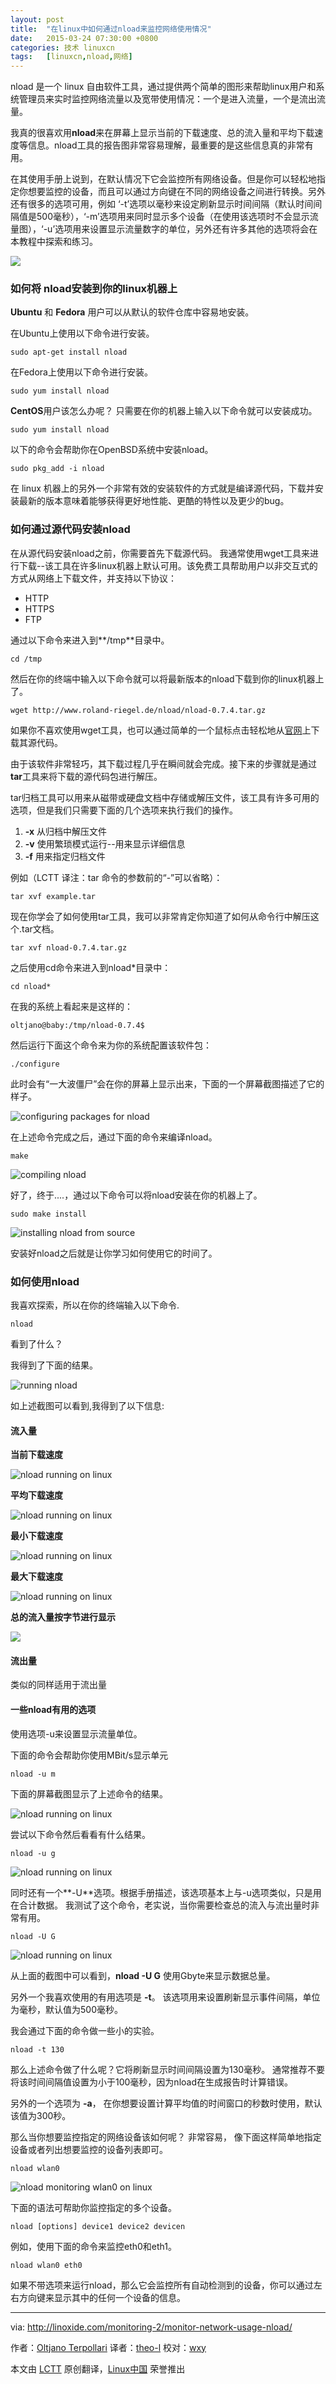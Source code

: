 ```yaml
---
layout: post
title:	"在linux中如何通过nload来监控网络使用情况"
date:	2015-03-24 07:30:00 +0800 
categories:	技术 linuxcn 
tags:	[linuxcn,nload,网络]
---
```



nload 是一个 linux 自由软件工具，通过提供两个简单的图形来帮助linux用户和系统管理员来实时监控网络流量以及宽带使用情况：一个是进入流量，一个是流出流量。


我真的很喜欢用**nload**来在屏幕上显示当前的下载速度、总的流入量和平均下载速度等信息。nload工具的报告图非常容易理解，最重要的是这些信息真的非常有用。


在其使用手册上说到，在默认情况下它会监控所有网络设备。但是你可以轻松地指定你想要监控的设备，而且可以通过方向键在不同的网络设备之间进行转换。另外还有很多的选项可用，例如 ‘-t’选项以毫秒来设定刷新显示时间间隔（默认时间间隔值是500毫秒），‘-m’选项用来同时显示多个设备（在使用该选项时不会显示流量图），‘-u’选项用来设置显示流量数字的单位，另外还有许多其他的选项将会在本教程中探索和练习。


![](/Asserts/Images//attachment/album/201503/24/000121e5w6o6wt9tt87s2e.jpg)


### 如何将 nload安装到你的linux机器上


**Ubuntu** 和 **Fedora** 用户可以从默认的软件仓库中容易地安装。


在Ubuntu上使用以下命令进行安装。



```
sudo apt-get install nload

```

在Fedora上使用以下命令进行安装。



```
sudo yum install nload

```

**CentOS**用户该怎么办呢？ 只需要在你的机器上输入以下命令就可以安装成功。



```
sudo yum install nload

```

以下的命令会帮助你在OpenBSD系统中安装nload。



```
sudo pkg_add -i nload

```

在 linux 机器上的另外一个非常有效的安装软件的方式就是编译源代码，下载并安装最新的版本意味着能够获得更好地性能、更酷的特性以及更少的bug。


### 如何通过源代码安装nload


在从源代码安装nload之前，你需要首先下载源代码。 我通常使用wget工具来进行下载--该工具在许多linux机器上默认可用。该免费工具帮助用户以非交互式的方式从网络上下载文件，并支持以下协议：


* HTTP
* HTTPS
* FTP


通过以下命令来进入到**/tmp**目录中。



```
cd /tmp

```

然后在你的终端中输入以下命令就可以将最新版本的nload下载到你的linux机器上了。



```
wget http://www.roland-riegel.de/nload/nload-0.7.4.tar.gz

```

如果你不喜欢使用wget工具，也可以通过简单的一个鼠标点击轻松地从[官网](http://www.roland-riegel.de/nload/nload-0.7.4.tar.gz)上下载其源代码。


由于该软件非常轻巧，其下载过程几乎在瞬间就会完成。接下来的步骤就是通过**tar**工具来将下载的源代码包进行解压。


tar归档工具可以用来从磁带或硬盘文档中存储或解压文件，该工具有许多可用的选项，但是我们只需要下面的几个选项来执行我们的操作。


1. **-x** 从归档中解压文件
2. **-v** 使用繁琐模式运行--用来显示详细信息
3. **-f** 用来指定归档文件


例如（LCTT 译注：tar 命令的参数前的“-”可以省略）：



```
tar xvf example.tar

```

现在你学会了如何使用tar工具，我可以非常肯定你知道了如何从命令行中解压这个.tar文档。



```
tar xvf nload-0.7.4.tar.gz

```

之后使用cd命令来进入到nload\*目录中：



```
cd nload*

```

在我的系统上看起来是这样的：



```
oltjano@baby:/tmp/nload-0.7.4$

```

然后运行下面这个命令来为你的系统配置该软件包：



```
./configure

```

此时会有“一大波僵尸”会在你的屏幕上显示出来，下面的一个屏幕截图描述了它的样子。


![configuring packages for nload](/Asserts/Images//attachment/album/201503/24/000131gboccc88khtocna3.png)


在上述命令完成之后，通过下面的命令来编译nload。



```
make

```

![compiling nload](/Asserts/Images//attachment/album/201503/24/000140ieucqnzqcdelrdnl.png)


好了，终于....，通过以下命令可以将nload安装在你的机器上了。



```
sudo make install

```

![installing nload from source](/Asserts/Images//attachment/album/201503/24/000149i04onar471t40h0t.png)


安装好nload之后就是让你学习如何使用它的时间了。


### 如何使用nload


我喜欢探索，所以在你的终端输入以下命令.



```
nload

```

看到了什么？


我得到了下面的结果。


![running nload](/Asserts/Images//attachment/album/201503/24/000153x96z70c67puep698.png)


如上述截图可以看到,我得到了以下信息:


#### 流入量


**当前下载速度**


![nload running on linux](/Asserts/Images//attachment/album/201503/24/000159wziw7h2w7y1dhdhz.png)


**平均下载速度**


![nload running on linux](/Asserts/Images//attachment/album/201503/24/000206nufcxtbf55tufm11.png)


**最小下载速度**


![nload running on linux](/Asserts/Images//attachment/album/201503/24/000214xfeaz3fic3wccaf0.png)


**最大下载速度**


![nload running on linux](/Asserts/Images//attachment/album/201503/24/000220vsl1wosgfxxxx118.png)


**总的流入量按字节进行显示**


![](/Asserts/Images//attachment/album/201503/24/000226i8av7aa66ry9vbab.png)


#### 流出量


类似的同样适用于流出量


#### 一些nload有用的选项


使用选项-u来设置显示流量单位。


下面的命令会帮助你使用MBit/s显示单元



```
nload -u m

```

下面的屏幕截图显示了上述命令的结果。


![nload running on linux](/Asserts/Images//attachment/album/201503/24/000229havasrz3a69hqw6j.png)


尝试以下命令然后看看有什么结果。



```
nload -u g

```

![nload running on linux](/Asserts/Images//attachment/album/201503/24/000234gooyh0zo7o9odof9.png)


同时还有一个**-U**选项。根据手册描述，该选项基本上与-u选项类似，只是用在合计数据。 我测试了这个命令，老实说，当你需要检查总的流入与流出量时非常有用。



```
nload -U G

```

![nload running on linux](/Asserts/Images//attachment/album/201503/24/000241o884s5i75s6wnw56.png)


从上面的截图中可以看到，**nload -U G** 使用Gbyte来显示数据总量。


另外一个我喜欢使用的有用选项是 **-t**。 该选项用来设置刷新显示事件间隔，单位为毫秒，默认值为500毫秒。


我会通过下面的命令做一些小的实验。



```
nload -t 130

```

那么上述命令做了什么呢？它将刷新显示时间间隔设置为130毫秒。 通常推荐不要将该时间间隔值设置为小于100毫秒，因为nload在生成报告时计算错误。


另外的一个选项为 **-a**， 在你想要设置计算平均值的时间窗口的秒数时使用，默认该值为300秒。


那么当你想要监控指定的网络设备该如何呢？ 非常容易， 像下面这样简单地指定设备或者列出想要监控的设备列表即可。



```
nload wlan0

```

![nload monitoring wlan0 on linux](/Asserts/Images//attachment/album/201503/24/000246tnqa14tkktbb2b14.png)


下面的语法可帮助你监控指定的多个设备。



```
nload [options] device1 device2 devicen

```

例如，使用下面的命令来监控eth0和eth1。



```
nload wlan0 eth0

```

如果不带选项来运行nload，那么它会监控所有自动检测到的设备，你可以通过左右方向键来显示其中的任何一个设备的信息。




---


via: <http://linoxide.com/monitoring-2/monitor-network-usage-nload/>


作者：[Oltjano Terpollari](http://linoxide.com/author/oltjano/) 译者：[theo-l](https://github.com/theo-l) 校对：[wxy](https://github.com/wxy)


本文由 [LCTT](https://github.com/LCTT/TranslateProject) 原创翻译，[Linux中国](http://linux.cn/) 荣誉推出
